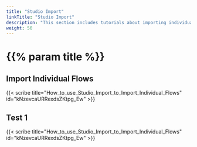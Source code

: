 ```yaml
---
title: "Studio Import"
linkTitle: "Studio Import"
description: "This section includes tutorials about importing individual flows."
weight: 50
---
```


# {{% param title %}}

## Import Individual Flows

{{< scribe title="How_to_use_Studio_Import_to_Import_Individual_Flows" id="kNzevcaURRexdsZKtpg_Ew" >}}

## Test 1

{{< scribe title="How_to_use_Studio_Import_to_Import_Individual_Flows" id="kNzevcaURRexdsZKtpg_Ew" >}}


